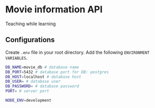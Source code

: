 # Movie information API
Teaching while learning

## Configurations
Create `.env` file in your root directory. Add the following `ENVIRONMENT VARIABLES`.
```bash
DB_NAME=movie_db # database name
DB_PORT=5432 # database port for DB: postgres
DB_HOST=localhost # database host
DB_USER= # database user
DB_PASSWORD= # database password
PORT= # server port

NODE_ENV=development
```